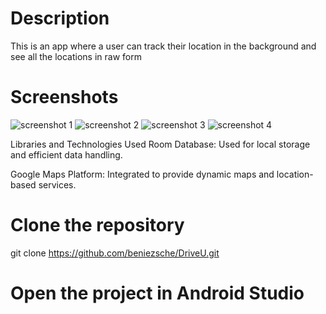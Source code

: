 # Description
This is an app where a user can track their location in the background and see all the locations in raw form

# Screenshots
![screenshot 1](https://github.com/beniezsche/DriveU/blob/master/Screenshots/Screenshot1.jpg?raw=true)
![screenshot 2](https://github.com/beniezsche/DriveU/blob/master/Screenshots/Screenshot2.jpg?raw=true)
![screenshot 3](https://github.com/beniezsche/DriveU/blob/master/Screenshots/Screenshot3.jpg?raw=true)
![screenshot 4](https://github.com/beniezsche/DriveU/blob/master/Screenshots/Screenshot4.jpg?raw=true)


Libraries and Technologies Used
Room Database: Used for local storage and efficient data handling.

Google Maps Platform: Integrated to provide dynamic maps and location-based services.


# Clone the repository
git clone https://github.com/beniezsche/DriveU.git

# Open the project in Android Studio